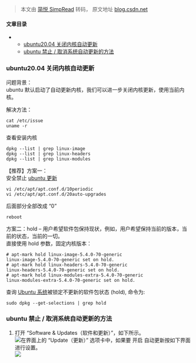 > 本文由 [简悦 SimpRead](http://ksria.com/simpread/) 转码， 原文地址 [blog.csdn.net](https://blog.csdn.net/inthat/article/details/125316389)

#### 文章目录

*   *   [ubuntu20.04 关闭内核自动更新](#ubuntu2004_1)
    *   [ubuntu 禁止 / 取消系统自动更新的方法](#ubuntu__45)

### ubuntu20.04 关闭内核自动更新

问题背景：  
ubuntu 默认启动了自动更新内核，我们可以进一步关闭内核更新，使用当前内核。

解决方法：

```
cat /etc/issue
uname -r

```

查看安装内核

```
dpkg --list | grep linux-image
dpkg --list | grep linux-headers
dpkg --list | grep linux-modules

```

【推荐】方案一：  
安全禁止 [ubuntu 更新](https://so.csdn.net/so/search?q=ubuntu%E6%9B%B4%E6%96%B0&spm=1001.2101.3001.7020)

```
vi /etc/apt/apt.conf.d/10periodic
vi /etc/apt/apt.conf.d/20auto-upgrades

```

后面部分全部改成 “0”

```
reboot

```

方案二：hold – 用户希望软件包保持现状，例如，用户希望保持当前的版本，当前的状态，当前的一切。  
直接使用 hold 参数，固定内核版本：

```
# apt-mark hold linux-image-5.4.0-70-generic
linux-image-5.4.0-70-generic set on hold.
# apt-mark hold linux-headers-5.4.0-70-generic
linux-headers-5.4.0-70-generic set on hold.
# apt-mark hold linux-modules-extra-5.4.0-70-generic
linux-modules-extra-5.4.0-70-generic set on hold.

```

查询 [Ubuntu 系统](https://so.csdn.net/so/search?q=Ubuntu%E7%B3%BB%E7%BB%9F&spm=1001.2101.3001.7020)被锁定不更新的软件包状态 (hold), 命令为:

```
sudo dpkg --get-selections | grep hold 

```

### ubuntu 禁止 / 取消系统自动更新的方法

1. 打开 “Software & Updates（软件和更新）”，如下所示。  
![](https://i-blog.csdnimg.cn/blog_migrate/a6ec78432531dccf21f22354ba34ab89.png)在界面上的 “Update（更新）” 选项卡中，如果要 开启 自动更新按如下界面进行设置。  
![](https://i-blog.csdnimg.cn/blog_migrate/9e9cb2dc348f9b0672ce48b15e0a78f6.png)